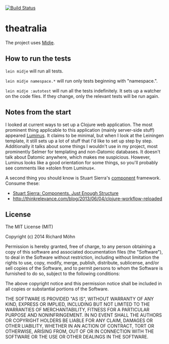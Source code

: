 [![Build Status](https://travis-ci.org/rmoehn/theatralia.svg?branch=master)](https://travis-ci.org/rmoehn/theatralia)

# theatralia

The project uses [Midje](https://github.com/marick/Midje/).

## How to run the tests

`lein midje` will run all tests.

`lein midje namespace.*` will run only tests beginning with "namespace.".

`lein midje :autotest` will run all the tests indefinitely. It sets up a
watcher on the code files. If they change, only the relevant tests will be
run again.

## Notes from the start

I looked at current ways to set up a Clojure web application. The most
prominent thing applicable to this application (mainly server-side
stuff) appeared [Luminus](http://www.luminusweb.net/). It claims to be
minimal, but when I look at the Leiningen template, it still sets up a
lot of stuff that I'd like to set up step by step. Additionally it talks
about some things I wouldn't use in my project, most prominently Selmer
for templating and non-Datomic databases. It doesn't talk about Datomic
anywhere, which makes me suspicious. However, Luminus looks like a good
orientation for some things, so you'll probably see comments like
»stolen from Luminus«.

A second thing you should know is Stuart Sierra's
[component](https://github.com/stuartsierra/component) framework.
Consume these:

 - [Stuart Sierra: Components. Just Enough Structure](http://youtu.be/13cmHf_kt-Q) 
 - http://thinkrelevance.com/blog/2013/06/04/clojure-workflow-reloaded 


## License

The MIT License (MIT)

Copyright (c) 2014 Richard Möhn

Permission is hereby granted, free of charge, to any person obtaining a copy
of this software and associated documentation files (the "Software"), to deal
in the Software without restriction, including without limitation the rights
to use, copy, modify, merge, publish, distribute, sublicense, and/or sell
copies of the Software, and to permit persons to whom the Software is
furnished to do so, subject to the following conditions:

The above copyright notice and this permission notice shall be included in
all copies or substantial portions of the Software.

THE SOFTWARE IS PROVIDED "AS IS", WITHOUT WARRANTY OF ANY KIND, EXPRESS OR
IMPLIED, INCLUDING BUT NOT LIMITED TO THE WARRANTIES OF MERCHANTABILITY,
FITNESS FOR A PARTICULAR PURPOSE AND NONINFRINGEMENT. IN NO EVENT SHALL THE
AUTHORS OR COPYRIGHT HOLDERS BE LIABLE FOR ANY CLAIM, DAMAGES OR OTHER
LIABILITY, WHETHER IN AN ACTION OF CONTRACT, TORT OR OTHERWISE, ARISING FROM,
OUT OF OR IN CONNECTION WITH THE SOFTWARE OR THE USE OR OTHER DEALINGS IN
THE SOFTWARE.
